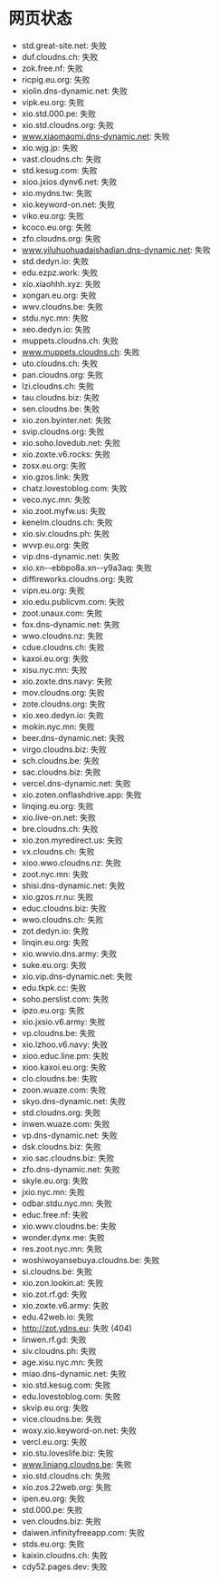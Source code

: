 # 网页状态
- std.great-site.net: 失败
- duf.cloudns.ch: 失败
- zok.free.nf: 失败
- ricpig.eu.org: 失败
- xiolin.dns-dynamic.net: 失败
- vipk.eu.org: 失败
- xio.std.000.pe: 失败
- xio.std.cloudns.org: 失败
- www.xiaomaomi.dns-dynamic.net: 失败
- xio.wjg.jp: 失败
- vast.cloudns.ch: 失败
- std.kesug.com: 失败
- xioo.jxios.dynv6.net: 失败
- xio.mydns.tw: 失败
- xio.keyword-on.net: 失败
- viko.eu.org: 失败
- kcoco.eu.org: 失败
- zfo.cloudns.org: 失败
- www.yiluhuohuadaishadian.dns-dynamic.net: 失败
- std.dedyn.io: 失败
- edu.ezpz.work: 失败
- xio.xiaohhh.xyz: 失败
- xongan.eu.org: 失败
- wwv.cloudns.be: 失败
- stdu.nyc.mn: 失败
- xeo.dedyn.io: 失败
- muppets.cloudns.ch: 失败
- www.muppets.cloudns.ch: 失败
- uto.cloudns.ch: 失败
- pan.cloudns.org: 失败
- lzi.cloudns.ch: 失败
- tau.cloudns.biz: 失败
- sen.cloudns.be: 失败
- xio.zon.byinter.net: 失败
- svip.cloudns.org: 失败
- xio.soho.lovedub.net: 失败
- xio.zoxte.v6.rocks: 失败
- zosx.eu.org: 失败
- xio.gzos.link: 失败
- chatz.lovestoblog.com: 失败
- veco.nyc.mn: 失败
- xio.zoot.myfw.us: 失败
- kenelm.cloudns.ch: 失败
- xio.siv.cloudns.ph: 失败
- wvvp.eu.org: 失败
- vip.dns-dynamic.net: 失败
- xio.xn--ebbpo8a.xn--y9a3aq: 失败
- diffireworks.cloudns.org: 失败
- vipn.eu.org: 失败
- xio.edu.publicvm.com: 失败
- zoot.unaux.com: 失败
- fox.dns-dynamic.net: 失败
- wwo.cloudns.nz: 失败
- cdue.cloudns.ch: 失败
- kaxoi.eu.org: 失败
- xisu.nyc.mn: 失败
- xio.zoxte.dns.navy: 失败
- mov.cloudns.org: 失败
- zote.cloudns.org: 失败
- xio.xeo.dedyn.io: 失败
- mokin.nyc.mn: 失败
- beer.dns-dynamic.net: 失败
- virgo.cloudns.biz: 失败
- sch.cloudns.be: 失败
- sac.cloudns.biz: 失败
- vercel.dns-dynamic.net: 失败
- xio.zoten.onflashdrive.app: 失败
- linqing.eu.org: 失败
- xio.live-on.net: 失败
- bre.cloudns.ch: 失败
- xio.zon.myredirect.us: 失败
- vx.cloudns.ch: 失败
- xioo.wwo.cloudns.nz: 失败
- zoot.nyc.mn: 失败
- shisi.dns-dynamic.net: 失败
- xio.gzos.rr.nu: 失败
- educ.cloudns.biz: 失败
- wwo.cloudns.ch: 失败
- zot.dedyn.io: 失败
- linqin.eu.org: 失败
- xio.wwvio.dns.army: 失败
- suke.eu.org: 失败
- xio.vip.dns-dynamic.net: 失败
- edu.tkpk.cc: 失败
- soho.perslist.com: 失败
- ipzo.eu.org: 失败
- xio.jxsio.v6.army: 失败
- vp.cloudns.be: 失败
- xio.lzhoo.v6.navy: 失败
- xioo.educ.line.pm: 失败
- xioo.kaxoi.eu.org: 失败
- clo.cloudns.be: 失败
- zoon.wuaze.com: 失败
- skyo.dns-dynamic.net: 失败
- std.cloudns.org: 失败
- inwen.wuaze.com: 失败
- vp.dns-dynamic.net: 失败
- dsk.cloudns.biz: 失败
- xio.sac.cloudns.biz: 失败
- zfo.dns-dynamic.net: 失败
- skyle.eu.org: 失败
- jxio.nyc.mn: 失败
- odbar.stdu.nyc.mn: 失败
- educ.free.nf: 失败
- xio.wwv.cloudns.be: 失败
- wonder.dynx.me: 失败
- res.zoot.nyc.mn: 失败
- woshiwoyansebuya.cloudns.be: 失败
- si.cloudns.be: 失败
- xio.zon.lookin.at: 失败
- xio.zot.rf.gd: 失败
- xio.zoxte.v6.army: 失败
- edu.42web.io: 失败
- http://zot.ydns.eu: 失败 (404)
- linwen.rf.gd: 失败
- siv.cloudns.ph: 失败
- age.xisu.nyc.mn: 失败
- miao.dns-dynamic.net: 失败
- xio.std.kesug.com: 失败
- edu.lovestoblog.com: 失败
- skvip.eu.org: 失败
- vice.cloudns.be: 失败
- woxy.xio.keyword-on.net: 失败
- vercl.eu.org: 失败
- xio.stu.loveslife.biz: 失败
- www.liniang.cloudns.be: 失败
- xio.std.cloudns.ch: 失败
- xio.zos.22web.org: 失败
- ipen.eu.org: 失败
- std.000.pe: 失败
- ven.cloudns.biz: 失败
- daiwen.infinityfreeapp.com: 失败
- stds.eu.org: 失败
- kaixin.cloudns.ch: 失败
- cdy52.pages.dev: 失败
